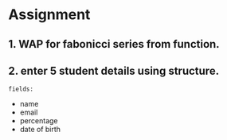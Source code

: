 # Assignment 

## 1. WAP for fabonicci series from function.

## 2. enter 5 student details using structure.

`fields:`
- name
- email
- percentage
- date of birth